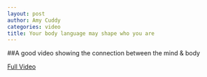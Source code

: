 ```yaml
---
layout: post
author: Amy Cuddy
categories: video
title: Your body language may shape who you are
---
```


##A good video showing the connection between the mind & body

[Full Video](https://www.youtube.com/watch?v=Ks-_Mh1QhMc)
